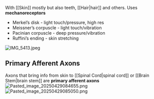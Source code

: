 With [[Skin]] mostly but also teeth, [[Hair|hair]] and others.
Uses **mechanoreceptors**

* Merkel’s disk - light touch/pressure, high res
* Meissner’s corpuscle - light touch/vibration
* Pacinian corpuscle - deep pressure/vibration
* Ruffini’s ending - skin stretching

![IMG_5413.jpeg](img_5413.jpeg)

## Primary Afferent Axons

Axons that bring info from skin to [[Spinal Cord|spinal cord]] or [[Brain Stem|brain stem]] are **primary afferent axons**
![Pasted_image_20250429084655.png](pasted_image_20250429084655.png)
![Pasted_image_20250429085050.png](pasted_image_20250429085050.png)
